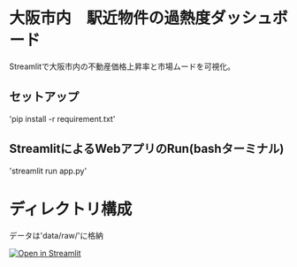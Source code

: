 # 大阪市内　駅近物件の過熱度ダッシュボード
Streamlitで大阪市内の不動産価格上昇率と市場ムードを可視化。

## セットアップ
'pip install -r requirement.txt'

## StreamlitによるWebアプリのRun(bashターミナル)
'streamlit run app.py'

# ディレクトリ構成
データは'data/raw/'に格納


[![Open in Streamlit](https://static.streamlit.io/badges/streamlit_badge_black_white.svg)](https://blank-app-template.streamlit.app/)
